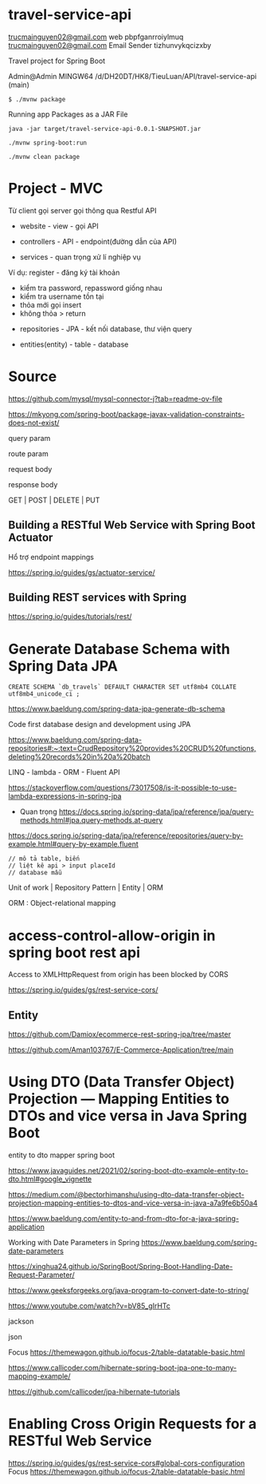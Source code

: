 # travel-service-api
trucmainguyen02@gmail.com   web                pbpfganrroiylmuq
trucmainguyen02@gmail.com  Email Sender        tizhunvykqcizxby

Travel project for Spring Boot

Admin@Admin MINGW64 /d/DH20DT/HK8/TieuLuan/API/travel-service-api (main)
```
$ ./mvnw package
```

Running app Packages as a JAR File

```
java -jar target/travel-service-api-0.0.1-SNAPSHOT.jar

```

```
./mvnw spring-boot:run
```

```
./mvnw clean package
```

# Project - MVC

Từ client gọi server gọi thông qua Restful API

- website - view - gọi API

- controllers - API - endpoint(đường dẫn của API)

- services    - quan trọng xử lí nghiệp vụ

Ví dụ: register - đăng ký tài khoản

+ kiểm tra password, repassword giống nhau 
+ kiểm tra username tồn tại
+ thỏa mới gọi insert
+ không thỏa > return

- repositories    -   JPA - kết nối database, thư viện query

- entities(entity)  - table   - database

# Source

https://github.com/mysql/mysql-connector-j?tab=readme-ov-file

https://mkyong.com/spring-boot/package-javax-validation-constraints-does-not-exist/

query param

route param

request body

response body

GET | POST | DELETE | PUT

## Building a RESTful Web Service with Spring Boot Actuator

Hổ trợ endpoint mappings

https://spring.io/guides/gs/actuator-service/

## Building REST services with Spring

https://spring.io/guides/tutorials/rest/

# Generate Database Schema with Spring Data JPA

```
CREATE SCHEMA `db_travels` DEFAULT CHARACTER SET utf8mb4 COLLATE utf8mb4_unicode_ci ;
```

https://www.baeldung.com/spring-data-jpa-generate-db-schema

Code first database design and development using JPA

https://www.baeldung.com/spring-data-repositories#:~:text=CrudRepository%20provides%20CRUD%20functions,deleting%20records%20in%20a%20batch

LINQ - lambda - ORM - Fluent API


https://stackoverflow.com/questions/73017508/is-it-possible-to-use-lambda-expressions-in-spring-jpa

- Quan trọng
https://docs.spring.io/spring-data/jpa/reference/jpa/query-methods.html#jpa.query-methods.at-query

https://docs.spring.io/spring-data/jpa/reference/repositories/query-by-example.html#query-by-example.fluent

```
// mô tả table, biến
// liệt kê api > input placeId
// database mẫu
```

Unit of work | Repository Pattern | Entity | ORM

ORM : Object-relational mapping

# access-control-allow-origin in spring boot rest api

Access to XMLHttpRequest from origin has been blocked by CORS

https://spring.io/guides/gs/rest-service-cors/

## Entity

https://github.com/Damiox/ecommerce-rest-spring-jpa/tree/master

https://github.com/Aman103767/E-Commerce-Application/tree/main

# Using DTO (Data Transfer Object) Projection — Mapping Entities to DTOs and vice versa in Java Spring Boot

entity to dto mapper spring boot

https://www.javaguides.net/2021/02/spring-boot-dto-example-entity-to-dto.html#google_vignette

https://medium.com/@bectorhimanshu/using-dto-data-transfer-object-projection-mapping-entities-to-dtos-and-vice-versa-in-java-a7a9fe6b50a4

https://www.baeldung.com/entity-to-and-from-dto-for-a-java-spring-application

Working with Date Parameters in Spring https://www.baeldung.com/spring-date-parameters

https://xinghua24.github.io/SpringBoot/Spring-Boot-Handling-Date-Request-Parameter/

https://www.geeksforgeeks.org/java-program-to-convert-date-to-string/

https://www.youtube.com/watch?v=bV85_gIrHTc

jackson

json


Focus https://themewagon.github.io/focus-2/table-datatable-basic.html

https://www.callicoder.com/hibernate-spring-boot-jpa-one-to-many-mapping-example/

https://github.com/callicoder/jpa-hibernate-tutorials   

# Enabling Cross Origin Requests for a RESTful Web Service

https://spring.io/guides/gs/rest-service-cors#global-cors-configuration
Focus https://themewagon.github.io/focus-2/table-datatable-basic.html
